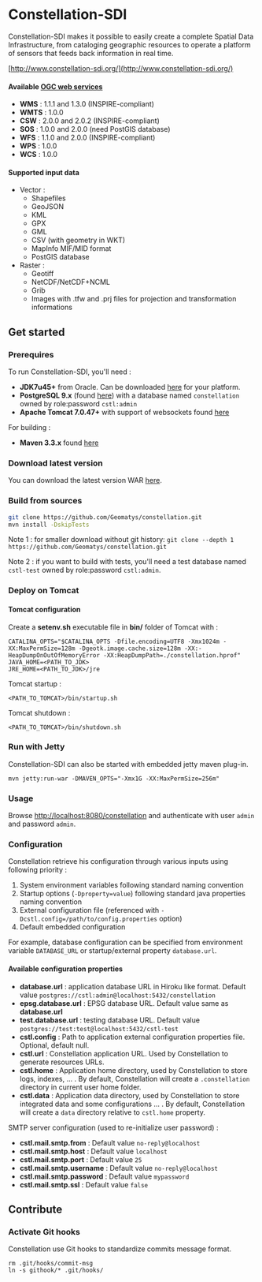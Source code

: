 # Constellation-SDI
Constellation-SDI makes it possible to easily create a complete Spatial Data Infrastructure, from cataloging geographic
resources to operate a platform of sensors that feeds back information in real time.

[http://www.constellation-sdi.org/](http://www.constellation-sdi.org/)

#### Available [OGC web services](http://www.opengeospatial.org/standards)
* **WMS** : 1.1.1 and 1.3.0 (INSPIRE-compliant)
* **WMTS** : 1.0.0
* **CSW** : 2.0.0 and 2.0.2 (INSPIRE-compliant)
* **SOS** : 1.0.0 and 2.0.0 (need PostGIS database)
* **WFS** : 1.1.0 and  2.0.0 (INSPIRE-compliant)
* **WPS** : 1.0.0
* **WCS** : 1.0.0

#### Supported input data
* Vector :
  * Shapefiles
  * GeoJSON
  * KML
  * GPX
  * GML
  * CSV (with geometry in WKT)
  * MapInfo MIF/MID format
  * PostGIS database
* Raster :
  * Geotiff
  * NetCDF/NetCDF+NCML
  * Grib
  * Images with .tfw and .prj files for projection and transformation informations

## Get started

### Prerequires
To run Constellation-SDI, you'll need :
* **JDK7u45+** from Oracle. Can be downloaded [here](http://www.oracle.com/technetwork/java/javase/downloads/jdk7-downloads-1880260.html) for your platform.
* **PostgreSQL 9.x** (found [here](http://www.postgresql.org/download/)) with a database named `constellation` owned by role:password `cstl:admin`
* **Apache Tomcat 7.0.47+** with support of websockets found [here](http://tomcat.apache.org/download-70.cgi)

For building :
* **Maven 3.3.x** found [here](https://maven.apache.org/download.cgi)

### Download latest version
You can download the latest version WAR [here](http://constellation-sdi.org/en/downloads.html).

### Build from sources
```sh
git clone https://github.com/Geomatys/constellation.git
mvn install -DskipTests
```
Note 1 : for smaller download without git history: `git clone --depth 1 https://github.com/Geomatys/constellation.git`

Note 2 : if you want to build with tests, you'll need a test database named `cstl-test` owned by role:password `cstl:admin`.

### Deploy on Tomcat
#### Tomcat configuration
Create a **setenv.sh** executable file in **bin/** folder of Tomcat with :

```
CATALINA_OPTS="$CATALINA_OPTS -Dfile.encoding=UTF8 -Xmx1024m -XX:MaxPermSize=128m -Dgeotk.image.cache.size=128m -XX:-HeapDumpOnOutOfMemoryError -XX:HeapDumpPath=./constellation.hprof"
JAVA_HOME=<PATH_TO_JDK>
JRE_HOME=<PATH_TO_JDK>/jre
 ```
Tomcat startup :
 ```
<PATH_TO_TOMCAT>/bin/startup.sh
 ```
Tomcat shutdown :
 ```
<PATH_TO_TOMCAT>/bin/shutdown.sh
 ```

### Run with Jetty
Constellation-SDI can also be started with embedded jetty maven plug-in.
```
mvn jetty:run-war -DMAVEN_OPTS="-Xmx1G -XX:MaxPermSize=256m"
```

### Usage
Browse  [http://localhost:8080/constellation](http://localhost:8080/constellation) and authenticate with user `admin` and password `admin`.


### Configuration
Constellation retrieve his configuration through various inputs using following priority  :
1. System environment variables following standard naming convention
2. Startup options (`-Dproperty=value`) following standard java properties naming convention
3. External configuration file (referenced with `-Dcstl.config=/path/to/config.properties` option)
4. Default embedded configuration

For example, database configuration can be specified from environment variable `DATABASE_URL` or startup/external property `database.url`.

#### Available configuration properties
* **database.url** : application database URL in Hiroku like format. Default value `postgres://cstl:admin@localhost:5432/constellation`
* **epsg.database.url** : EPSG database URL. Default value same as **database.url**
* **test.database.url** : testing database URL. Default value `postgres://test:test@localhost:5432/cstl-test`
* **cstl.config** : Path to application external configuration properties file. Optional, default null.
* **cstl.url** : Constellation application URL. Used by Constellation to generate resources URLs.
* **cstl.home** : Application home directory, used by Constellation to store logs, indexes, ... . By default, Constellation will create a `.constellation` directory in current user home folder.
* **cstl.data** : Application data directory, used by Constellation to store integrated data and some configurations ... .  By default, Constellation will create a `data` directory relative to `cstl.home` property.

SMTP server configuration (used to re-initialize user password) :
* **cstl.mail.smtp.from** : Default value `no-reply@localhost`
* **cstl.mail.smtp.host** : Default value `localhost`
* **cstl.mail.smtp.port** : Default value `25`
* **cstl.mail.smtp.username** : Default value `no-reply@localhost`
* **cstl.mail.smtp.password** : Default value `mypassword`
* **cstl.mail.smtp.ssl** : Default value `false`

## Contribute

### Activate Git hooks
Constellation use Git hooks to standardize commits message format.

```shell
rm .git/hooks/commit-msg
ln -s githook/* .git/hooks/
```
